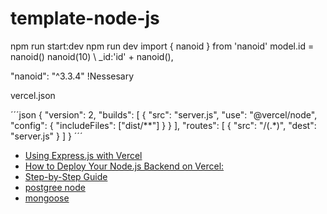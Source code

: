 # template-node-js

npm run start:dev
npm run dev
import { nanoid } from 'nanoid'
model.id = nanoid()
nanoid(10)
\ \_id:'id' + nanoid(),

"nanoid": "^3.3.4" !Nessesary

vercel.json

´´´json
{
"version": 2,
"builds": [
{
"src": "server.js",
"use": "@vercel/node",
"config": { "includeFiles": ["dist/**"] }
}
],
"routes": [
{
"src": "/(.*)",
"dest": "server.js"
}
]
}
´´´

- [Using Express.js with Vercel](https://vercel.com/guides/using-express-with-vercel)
- [How to Deploy Your Node.js Backend on Vercel:](https://kanakkholwal.medium.com/how-to-deploy-your-node-js-backend-on-vercel-a-step-by-step-guide-21796db74601)
- [Step-by-Step Guide](https://masteringbackend.com/posts/how-to-deploy-your-node-js-backend-project-to-vercel-a-step-by-step-guide)
- [postgree node](https://www.youtube.com/watch?v=LZQ5n4PK1jM)
- [mongoose](https://mongoosejs.com/docs/index.html)

